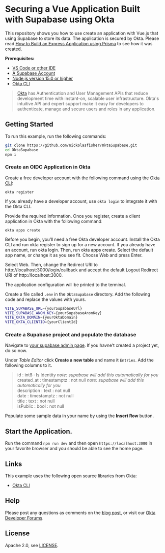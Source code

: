 # Securing a Vue Application Built with Supabase using Okta

This repository shows you how to use create an application with Vue.js that using Supabase to store its data.  The application is secured by Okta. Please read [How to Build an Express Application using Prisma][blog] to see how it was created.

**Prerequisites:**

- [VS Code or other IDE](https://code.visualstudio.com/)
- [A Supabase Account](https://app.supabase.com/)
- [Node.js version 15.0 or higher](https://nodejs.org/en/)
- [Okta CLI](https://cli.okta.com)

> [Okta](https://developer.okta.com/) has Authentication and User Management APIs that reduce development time with instant-on, scalable user infrastructure. Okta's intuitive API and expert support make it easy for developers to authenticate, manage and secure users and roles in any application.

## Getting Started

To run this example, run the following commands:

```bash
git clone https://github.com/nickolasfisher/OktaSupabase.git
cd OktaSupabase
npm i
```

### Create an OIDC Application in Okta

Create a free developer account with the following command using the [Okta CLI](https://cli.okta.com):

```shell
okta register
```

If you already have a developer account, use `okta login` to integrate it with the Okta CLI. 

Provide the required information. Once you register, create a client application in Okta with the following command:

```shell
okta apps create
```

Before you begin, you’ll need a free Okta developer account. Install the Okta CLI and run okta register to sign up for a new account. If you already have an account, run okta login. Then, run okta apps create. Select the default app name, or change it as you see fit. Choose Web and press Enter.

Select Web. Then, change the Redirect URI to http://localhost:3000/login/callback and accept the default Logout Redirect URI of http://localhost:3000.

The application configuration will be printed to the terminal.

Create a file called `.env` in the `OktaSupabase` directory.  Add the following code and replace the values with yours.

```bash
VITE_SUPABASE_URL={yourSupabaseUrl}
VITE_SUPABASE_ANON_KEY={yourSupabaseAnonKey}
VITE_OKTA_DOMAIN={yourOktaDomain}
VITE_OKTA_CLIENTID={yourClientId}
```

### Create a Supabase project and populate the database

Navigate to [your supabase admin page](https://app.supabase.com/).  If you havne't created a project yet, do so now.

Under *Table Editor* click **Create a new table** and name it `Entries`.  Add the following columns to it.

> id : int8 : Is Identity *note: supabase will add this automatically for you*  
> created_at : timestamptz : not null *note: supabase will add this automatically for you*  
> description : text : not null  
> date : timestamptz : not null  
> title : text : not null  
> isPublic : bool : not null  

Populate some sample data in your name by using the **Insert Row** button.

## Start the Application.

Run the command `npm run dev` and then open `https://localhost:3000` in your favorite browser and you should be able to see the home page.

## Links

This example uses the following open source libraries from Okta:

* [Okta CLI](https://github.com/okta/okta-cli)

## Help

Please post any questions as comments on the [blog post][blog], or visit our [Okta Developer Forums](https://devforum.okta.com/).

## License

Apache 2.0, see [LICENSE](LICENSE).

[blog]: ()
